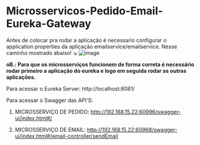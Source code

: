 # Microsservicos-Pedido-Email-Eureka-Gateway


Antes de colocar pra rodar a aplicação é necessario configurar o application properties da aplicação emailservice/emailservice.
Nesse caminho mostrado abaixo! ↘️
![image](https://github.com/pedromatos2806/Microsservicos-SpringBoot-Pedido-Email-Eureka-Gateway/assets/112106104/2af5cdb4-8888-41ff-82cf-7866a25e6b39)

<strong>oB.: Para que os microsserviços funcionem de forma correta é necessário rodar primeiro a aplicação do eureka e logo em seguida rodar as outras aplicações.</strong>

Para acessar o Eureka Server: 
http://localhost:8081/

Para acessar o Swagger das API'S:

1. MICROSSERVIÇO DE PEDIDO:
http://192.168.15.22:60996/swagger-ui/index.html#/

2. MICROSSERVIÇO DE EMAIL:
http://192.168.15.22:60968/swagger-ui/index.html#/email-controller/sendEmail


